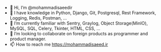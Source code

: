 - 👋 Hi, I’m @mohammadisaeedir
- 👀 I have knowledge in Python, Django, Git, Postgresql, Rest Framework, Logging, Redis, Postman, ...
- 🌱 I’m currently familiar with Sentry, Graylog, Object Storage(MinIO), MySQL, SQL, Celery, Tkinter, HTML, CSS, ...
- 💞️ I’m looking to collaborate on foreign products as programmer and product manager.
- 📫 How to reach me https://mohammadisaeed.ir
